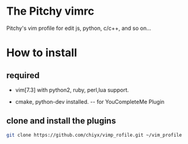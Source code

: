 # The Pitchy vimrc

Pitchy's vim profile for edit js, python, c/c++, and so on...

# How to install

## required

* vim[7.3] with python2, ruby, perl,lua support.

* cmake, python-dev installed. -- for YouCompleteMe Plugin

## clone and install the plugins

```sh
git clone https://github.com/chiyx/vimp_rofile.git ~/vim_profile



